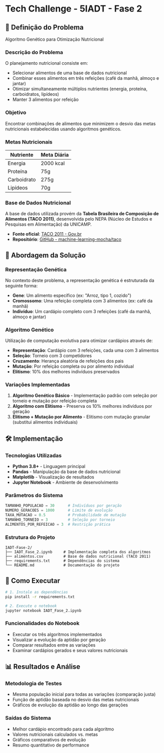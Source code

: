 # Tech Challenge - 5IADT - Fase 2

## 🎯 Definição do Problema

Algoritmo Genético para Otimização Nutricional

### Descrição do Problema
O planejamento nutricional consiste em:
- Selecionar alimentos de uma base de dados nutricional
- Combinar esses alimentos em três refeições (café da manhã, almoço e jantar)
- Otimizar simultaneamente múltiplos nutrientes (energia, proteína, carboidratos, lipídeos)
- Manter 3 alimentos por refeição

### Objetivo
Encontrar combinações de alimentos que minimizem o desvio das metas nutricionais estabelecidas usando algoritmos genéticos.

### Metas Nutricionais
| Nutriente | Meta Diária |
|-----------|-------------|
| Energia | 2000 kcal |
| Proteína | 75g |
| Carboidrato | 275g |
| Lipídeos | 70g |

### Base de Dados Nutricional
A base de dados utilizada provém da **Tabela Brasileira de Composição de Alimentos (TACO 2011)**, desenvolvida pelo NEPA (Núcleo de Estudos e Pesquisas em Alimentação) da UNICAMP.

- **Fonte oficial**: [TACO 2011 - Gov.br](https://www.gov.br/agricultura/pt-br/assuntos/inspecao/produtos-vegetal/legislacao-de-produtos-origem-vegetal/biblioteca-de-normas-vinhos-e-bebidas/tabela-brasileira-de-composicao-de-alimentos_taco_2011.pdf)
- **Repositório**: [GitHub - machine-learning-mocha/taco](https://github.com/machine-learning-mocha/taco/blob/main/formatados/alimentos.csv)

## 🧬 Abordagem da Solução

### Representação Genética
No contexto deste problema, a representação genética é estruturada da seguinte forma:

- **Gene**: Um alimento específico (ex: "Arroz, tipo 1, cozido")
- **Cromossomo**: Uma refeição completa com 3 alimentos (ex: café da manhã)
- **Indivíduo**: Um cardápio completo com 3 refeições (café da manhã, almoço e jantar)

### Algoritmo Genético
Utilização de computação evolutiva para otimizar cardápios através de:
- **Representação**: Cardápio com 3 refeições, cada uma com 3 alimentos
- **Seleção**: Torneio com 3 competidores
- **Cruzamento**: Herança aleatória de refeições dos pais
- **Mutação**: Por refeição completa ou por alimento individual
- **Elitismo**: 10% dos melhores indivíduos preservados

### Variações Implementadas
1. **Algoritmo Genético Básico** - Implementação padrão com seleção por torneio e mutação por refeição completa
2. **Algoritmo com Elitismo** - Preserva os 10% melhores indivíduos por geração
3. **Elitismo + Mutação por Alimento** - Elitismo com mutação granular (substitui alimentos individuais)

## 🛠️ Implementação

### Tecnologias Utilizadas
- **Python 3.8+** - Linguagem principal
- **Pandas** - Manipulação da base de dados nutricional
- **Matplotlib** - Visualização de resultados
- **Jupyter Notebook** - Ambiente de desenvolvimento

### Parâmetros do Sistema
```python
TAMANHO_POPULACAO = 30      # Indivíduos por geração
NUMERO_GERACOES = 1000      # Limite de evolução
TAXA_MUTACAO = 0.5          # Probabilidade de mutação
TAMANHO_TORNEIO = 3         # Seleção por torneio
ALIMENTOS_POR_REFEICAO = 3  # Restrição prática
```

### Estrutura do Projeto
```
IADT-Fase-2/
├── IADT_Fase_2.ipynb     # Implementação completa dos algoritmos
├── alimentos.csv         # Base de dados nutricional (TACO 2011)
├── requirements.txt      # Dependências do sistema
└── README.md             # Documentação do projeto
```

## 🚀 Como Executar

```bash
# 1. Instale as dependências
pip install -r requirements.txt

# 2. Execute o notebook
jupyter notebook IADT_Fase_2.ipynb
```

### Funcionalidades do Notebook
- Executar os três algoritmos implementados
- Visualizar a evolução da aptidão por geração
- Comparar resultados entre as variações
- Examinar cardápios gerados e seus valores nutricionais

## 📊 Resultados e Análise

### Metodologia de Testes
- Mesma população inicial para todas as variações (comparação justa)
- Função de aptidão baseada no desvio das metas nutricionais
- Gráficos de evolução da aptidão ao longo das gerações

### Saídas do Sistema
- Melhor cardápio encontrado para cada algoritmo
- Valores nutricionais calculados vs. metas
- Gráficos comparativos de evolução
- Resumo quantitativo de performance
